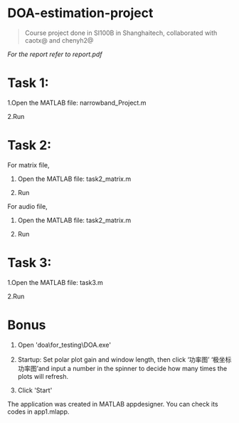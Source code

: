 # DOA-estimation-project
> Course project done in SI100B in Shanghaitech, collaborated with caotx@ and chenyh2@

*For the report refer to report.pdf*

# Task 1: 

1.Open the MATLAB file: narrowband_Project.m 

2.Run



# Task 2: 

For matrix file,

1. Open the MATLAB file: task2_matrix.m

2. Run

For audio file,

1. Open the MATLAB file: task2_matrix.m

2. Run



# Task 3:

1.Open the MATLAB file: task3.m

2.Run



# Bonus

1. Open 'doa\for_testing\DOA.exe'

2. Startup: Set polar plot gain and window length, then click ‘功率图’ ‘极坐标功率图’and input a number in the spinner to decide how many times the plots will refresh.

3. Click 'Start'

The application was created in MATLAB appdesigner. You can check its codes in app1.mlapp.
